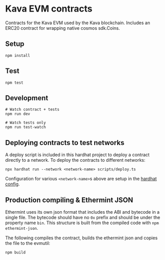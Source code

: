 # Kava EVM contracts

Contracts for the Kava EVM used by the Kava blockchain.
Includes an ERC20 contract for wrapping native cosmos sdk.Coins.

## Setup

```
npm install
```

## Test

```
npm test
```

## Development

```
# Watch contract + tests
npm run dev

# Watch tests only
npm run test-watch
```

## Deploying contracts to test networks

A deploy script is included in this hardhat project to deploy a contract directly to a network.
To deploy the contracts to different networks:
```
npx hardhat run --network <network-name> scripts/deploy.ts
```

Configuration for various `<network-name>`s above are setup in the [hardhat config](./hardhat.config.ts).

## Production compiling & Ethermint JSON

Ethermint uses its own json format that includes the ABI and bytecode in a single file. The bytecode should have no `0x` prefix and should be under the property name `bin`. This structure is built from the compiled code with `npm ethermint-json`.

The following compiles the contract, builds the ethermint json and copies the file to the evmutil:
```
npm build
```
